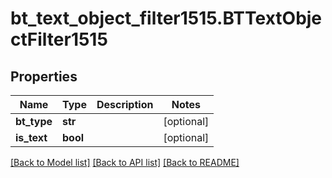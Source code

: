 # bt_text_object_filter1515.BTTextObjectFilter1515

## Properties
Name | Type | Description | Notes
------------ | ------------- | ------------- | -------------
**bt_type** | **str** |  | [optional] 
**is_text** | **bool** |  | [optional] 

[[Back to Model list]](../README.md#documentation-for-models) [[Back to API list]](../README.md#documentation-for-api-endpoints) [[Back to README]](../README.md)



